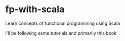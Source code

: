 # fp-with-scala
Learn concepts of functional programming using Scala

I'll be following some tutorials and primarily this book
